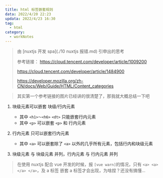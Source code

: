 ```yaml
---
title: html 标签嵌套规则
data: 2022/4/20 22:23
updata: 2022/4/23 16:30
tag:
  - html
category:
  - workNotes
---
```


> 由 [nuxtjs 开发 spa](./10 nuxtjs 报错.md) 引申出的思考
>
> 参考链接：
> https://cloud.tencent.com/developer/article/1009200
>
> https://cloud.tencent.com/developer/article/1484900
>
> https://developer.mozilla.org/zh-CN/docs/Web/Guide/HTML/Content_categories

> 其实第一个参考链接的图片已经讲的很清楚了，那我就大概总结一下吧

1. 块级元素可以嵌套 块级/行内元素

   - 其中 `<h1>～<h6>` `<dt>` 只能嵌套行内元素
   - 其中 `<p>` 可以嵌套 `<p>` 和 行内元素

2. 行内元素 只可以嵌套行内元素

   - 其中 `<a>` 可以嵌套除了 `<a>` 以外的几乎所有元素，包括行内和块级元素

3. 块级元素 与 块级元素 并列，行内元素 与 行内元素 并列

> 在使用 nuxtjs 配合 vue 开发的时候，报 `[vue warn]`的情况，只有 `<a> <a></a> </a>`，及 a 标签 嵌套 a 标签才会出现，为啥捏？还没有搞懂...
